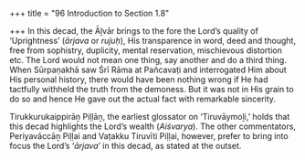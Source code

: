 +++
title = "96 Introduction to Section 1.8"

+++
In this decad, the Āḻvār brings to the fore the Lord’s quality of ‘Uprightness’ (*ārjava* or *rujuḥ*), His transparence in word, deed and thought, free from sophistry, duplicity, mental reservation, mischievous distortion etc. The Lord would not mean one thing, say another and do a third thing. When Sūrpaṇakhā saw Śrī Rāma at Pañcavaṭi and interrogated Him about His personal history, there would have been nothing wrong if He had tactfully withheld the truth from the demoness. But it was not in His grain to do so and hence He gave out the actual fact with remarkable sincerity.

Tirukkurukaippirāṉ Piḷḷāṉ, the earliest glossator on ‘Tiruvāymoḻi,’ holds that this decad highlights the Lord’s wealth (*Aiśvarya*). The other commentators, Periyavāccāṉ Piḷḷai and Vaṭakku Tiruvīti Piḷḷai, however, prefer to bring into focus the Lord’s ‘*ārjava*’ in this decad, as stated at the outset.



